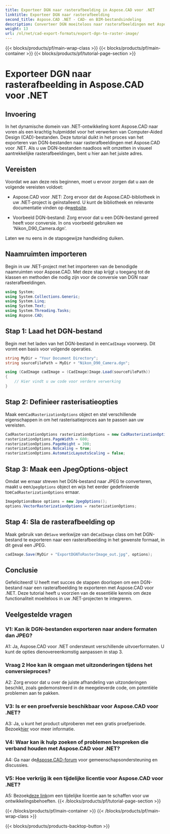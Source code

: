```yaml
---
title: Exporteer DGN naar rasterafbeelding in Aspose.CAD voor .NET
linktitle: Exporteer DGN naar rasterafbeelding
second_title: Aspose.CAD .NET - CAD- en BIM-bestandsindeling
description: Converteer DGN moeiteloos naar rasterafbeeldingen met Aspose.CAD voor .NET. Ontdek de stapsgewijze handleiding en ontketen de kracht van .NET bij het manipuleren van CAD-bestanden.
weight: 13
url: /nl/net/cad-export-formats/export-dgn-to-raster-image/
---
```


{{< blocks/products/pf/main-wrap-class >}}
{{< blocks/products/pf/main-container >}}
{{< blocks/products/pf/tutorial-page-section >}}

# Exporteer DGN naar rasterafbeelding in Aspose.CAD voor .NET

## Invoering

In het dynamische domein van .NET-ontwikkeling komt Aspose.CAD naar voren als een krachtig hulpmiddel voor het verwerken van Computer-Aided Design (CAD)-bestanden. Deze tutorial duikt in het proces van het exporteren van DGN-bestanden naar rasterafbeeldingen met Aspose.CAD voor .NET. Als u uw DGN-bestanden naadloos wilt omzetten in visueel aantrekkelijke rasterafbeeldingen, bent u hier aan het juiste adres.

## Vereisten

Voordat we aan deze reis beginnen, moet u ervoor zorgen dat u aan de volgende vereisten voldoet:

-  Aspose.CAD voor .NET: Zorg ervoor dat de Aspose.CAD-bibliotheek in uw .NET-project is geïnstalleerd. U kunt de bibliotheek en relevante documentatie vinden op de[website](https://reference.aspose.com/cad/net/).

- Voorbeeld DGN-bestand: Zorg ervoor dat u een DGN-bestand gereed heeft voor conversie. In ons voorbeeld gebruiken we 'Nikon_D90_Camera.dgn'.

Laten we nu eens in de stapsgewijze handleiding duiken.

## Naamruimten importeren

Begin in uw .NET-project met het importeren van de benodigde naamruimten voor Aspose.CAD. Met deze stap krijgt u toegang tot de klassen en methoden die nodig zijn voor de conversie van DGN naar rasterafbeeldingen.

```csharp
using System;
using System.Collections.Generic;
using System.Linq;
using System.Text;
using System.Threading.Tasks;
using Aspose.CAD;
```

## Stap 1: Laad het DGN-bestand

 Begin met het laden van het DGN-bestand in een`CadImage` voorwerp. Dit vormt een basis voor volgende operaties.

```csharp
string MyDir = "Your Document Directory";
string sourceFilePath = MyDir + "Nikon_D90_Camera.dgn";

using (CadImage cadImage = (CadImage)Image.Load(sourceFilePath))
{
    // Hier vindt u uw code voor verdere verwerking
}
```

## Stap 2: Definieer rasterisatieopties

 Maak een`CadRasterizationOptions` object en stel verschillende eigenschappen in om het rasterisatieproces aan te passen aan uw vereisten.

```csharp
CadRasterizationOptions rasterizationOptions = new CadRasterizationOptions();
rasterizationOptions.PageWidth = 600;
rasterizationOptions.PageHeight = 300;
rasterizationOptions.NoScaling = true;
rasterizationOptions.AutomaticLayoutsScaling = false;
```

## Stap 3: Maak een JpegOptions-object

 Omdat we ernaar streven het DGN-bestand naar JPEG te converteren, maakt u een`JpegOptions` object en wijs het eerder gedefinieerde toe`CadRasterizationOptions` ernaar.

```csharp
ImageOptionsBase options = new JpegOptions();
options.VectorRasterizationOptions = rasterizationOptions;
```

## Stap 4: Sla de rasterafbeelding op

 Maak gebruik van de`Save` werkwijze van de`CadImage` class om het DGN-bestand te exporteren naar een rasterafbeelding in het gewenste formaat, in dit geval een JPEG.

```csharp
cadImage.Save(MyDir + "ExportDGNToRasterImage_out.jpg", options);
```

## Conclusie

Gefeliciteerd! U heeft met succes de stappen doorlopen om een DGN-bestand naar een rasterafbeelding te exporteren met Aspose.CAD voor .NET. Deze tutorial heeft u voorzien van de essentiële kennis om deze functionaliteit moeiteloos in uw .NET-projecten te integreren.

## Veelgestelde vragen

### V1: Kan ik DGN-bestanden exporteren naar andere formaten dan JPEG?

A1: Ja, Aspose.CAD voor .NET ondersteunt verschillende uitvoerformaten. U kunt de opties dienovereenkomstig aanpassen in stap 3.

### Vraag 2 Hoe kan ik omgaan met uitzonderingen tijdens het conversieproces?

A2: Zorg ervoor dat u over de juiste afhandeling van uitzonderingen beschikt, zoals gedemonstreerd in de meegeleverde code, om potentiële problemen aan te pakken.

### V3: Is er een proefversie beschikbaar voor Aspose.CAD voor .NET?

 A3: Ja, u kunt het product uitproberen met een gratis proefperiode. Bezoek[hier](https://releases.aspose.com/) voor meer informatie.

### V4: Waar kan ik hulp zoeken of problemen bespreken die verband houden met Aspose.CAD voor .NET?

 A4: Ga naar de[Aspose.CAD-forum](https://forum.aspose.com/c/cad/19) voor gemeenschapsondersteuning en discussies.

### V5: Hoe verkrijg ik een tijdelijke licentie voor Aspose.CAD voor .NET?

 A5: Bezoek[deze link](https://purchase.aspose.com/temporary-license/)om een tijdelijke licentie aan te schaffen voor uw ontwikkelingsbehoeften.
{{< /blocks/products/pf/tutorial-page-section >}}

{{< /blocks/products/pf/main-container >}}
{{< /blocks/products/pf/main-wrap-class >}}

{{< blocks/products/products-backtop-button >}}

